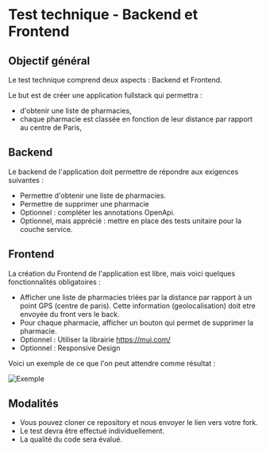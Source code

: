 # Test technique - Backend et Frontend

## Objectif général
Le test technique comprend deux aspects : Backend et Frontend.

Le but est de créer une application fullstack qui permettra :
- d'obtenir une liste de pharmacies,
- chaque pharmacie est classée en fonction de leur distance par rapport au centre de Paris,

## Backend
Le backend de l'application doit permettre de répondre aux exigences suivantes :
- Permettre d'obtenir une liste de pharmacies.
- Permettre de supprimer une pharmacie
- Optionnel : compléter les annotations OpenApi.
- Optionnel, mais apprécié : mettre en place des tests unitaire pour la couche service.

## Frontend
La création du Frontend de l'application est libre, mais voici quelques fonctionnalités obligatoires :
- Afficher une liste de pharmacies triées par la distance par rapport à un point GPS (centre de paris). Cette information (geolocalisation) doit etre envoyée du front vers le back.
- Pour chaque pharmacie, afficher un bouton qui permet de supprimer la pharmacie.
- Optionnel : Utiliser la librairie https://mui.com/
- Optionnel : Responsive Design

Voici un exemple de ce que l'on peut attendre comme résultat :

![Exemple](./readme/exemple.png)

## Modalités
- Vous pouvez cloner ce repository et nous envoyer le lien vers votre fork.
- Le test devra être effectué individuellement.
- La qualité du code sera évalué.